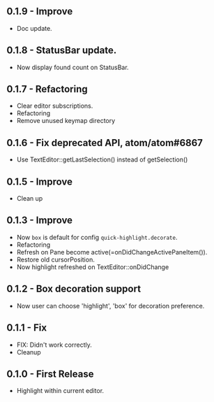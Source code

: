 ## 0.1.9 - Improve
* Doc update.

## 0.1.8 - StatusBar update.
* Now display found count on StatusBar.

## 0.1.7 - Refactoring
* Clear editor subscriptions.
* Refactoring
* Remove unused keymap directory

## 0.1.6 - Fix deprecated API, atom/atom#6867
* Use TextEditor::getLastSelection() instead of getSelection()

## 0.1.5 - Improve
* Clean up

## 0.1.3 - Improve
* Now `box` is default for config `quick-highlight.decorate`.
* Refactoring
* Refresh on Pane become active(=onDidChangeActivePaneItem()).
* Restore old cursorPosition.
* Now highlight refreshed on TextEditor::onDidChange

## 0.1.2 - Box decoration support
* Now user can choose 'highlight', 'box' for decoration preference.

## 0.1.1 - Fix
* FIX: Didn't work correctly.
* Cleanup

## 0.1.0 - First Release
* Highlight within current editor.
